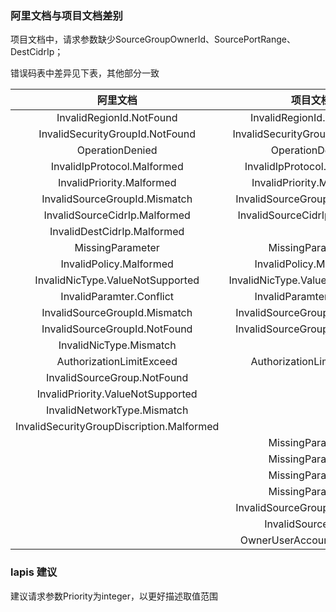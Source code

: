 ### 阿里文档与项目文档差别

项目文档中，请求参数缺少SourceGroupOwnerId、SourcePortRange、DestCidrIp；

错误码表中差异见下表，其他部分一致

|阿里文档|项目文档|
|:-:|:-:|
|InvalidRegionId.NotFound|InvalidRegionId.NotFound|
|InvalidSecurityGroupId.NotFound|InvalidSecurityGroupId.NotFound|
|OperationDenied|OperationDenied|
|InvalidIpProtocol.Malformed|InvalidIpProtocol.Malformed|
|InvalidPriority.Malformed|InvalidPriority.Malformed|
|InvalidSourceGroupId.Mismatch|InvalidSourceGroupId.Mismatch|
|InvalidSourceCidrIp.Malformed|InvalidSourceCidrIp.Malformed|
|InvalidDestCidrIp.Malformed||
|MissingParameter|MissingParameter|
|InvalidPolicy.Malformed|InvalidPolicy.Malformed|
|InvalidNicType.ValueNotSupported|InvalidNicType.ValueNotSupported|
|InvalidParamter.Conflict|InvalidParamter.Conflict|
|InvalidSourceGroupId.Mismatch|InvalidSourceGroupId.Mismatch|
|InvalidSourceGroupId.NotFound|InvalidSourceGroupId.NotFound|
|InvalidNicType.Mismatch||
|AuthorizationLimitExceed|AuthorizationLimitExceed|
|InvalidSourceGroup.NotFound||
|InvalidPriority.ValueNotSupported||
|InvalidNetworkType.Mismatch||
|InvalidSecurityGroupDiscription.Malformed||
||MissingParameter|
||MissingParameter|
||MissingParameter|
||MissingParameter|
||InvalidSourceGroupId.Mismatch|
||InvalidSourceGroup|
||OwnerUserAccount.Mismatch|

### lapis 建议

建议请求参数Priority为integer，以更好描述取值范围